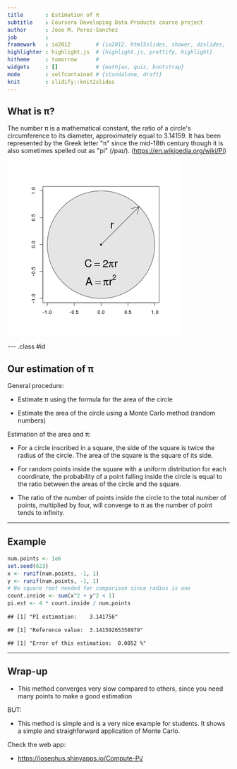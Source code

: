 ```yaml
---
title       : Estimation of π
subtitle    : Coursera Developing Data Products course project
author      : Jose M. Perez-Sanchez
job         : 
framework   : io2012        # {io2012, html5slides, shower, dzslides, ...}
highlighter : highlight.js  # {highlight.js, prettify, highlight}
hitheme     : tomorrow      # 
widgets     : []            # {mathjax, quiz, bootstrap}
mode        : selfcontained # {standalone, draft}
knit        : slidify::knit2slides
---
```


## What is π?

The number π is a mathematical constant, the ratio of a circle's circumference to its diameter, approximately equal to 3.14159. It has been represented by the Greek letter "π" since the mid-18th century though it is also sometimes spelled out as "pi" (/paɪ/). (https://en.wikipedia.org/wiki/Pi)

![plot of chunk unnamed-chunk-1](assets/fig/unnamed-chunk-1-1.png) 



--- .class #id 

## Our estimation of π

General procedure:

* Estimate π using the formula for the area of the circle

* Estimate the area of the circle using a Monte Carlo method (random numbers)

Estimation of the area and π:

* For a circle inscribed in a square, the side of the square is twice the radius of the circle. The area of the square is the square of its side.

* For random points inside the square with a uniform distribution for each coordinate, the probability of a point falling inside the circle is equal to the ratio between the areas of the circle and the square.

* The ratio of the number of points inside the circle to the total number of points, multiplied by four, will converge to π as the number of point tends to infinity.

---
## Example


```r
num.points <- 1e6
set.seed(623)
x <- runif(num.points, -1, 1)
y <- runif(num.points, -1, 1)
# No square root needed for comparison since radius is one
count.inside <- sum(x^2 + y^2 < 1)
pi.est <- 4 * count.inside / num.points
```

```
## [1] "PI estimation:    3.141756"
```

```
## [1] "Reference value:  3.14159265358979"
```

```
## [1] "Error of this estimation:  0.0052 %"
```

---
## Wrap-up

* This method converges very slow compared to others, since you need many points to make a good estimation

BUT:

* This method is simple and is a very nice example for students. It shows a simple and straighforward application of Monte Carlo.

Check the web app:

* https://iosephus.shinyapps.io/Compute-Pi/
